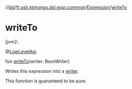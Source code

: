 //[dsl](../../../index.md)/[fr.qsh.ktmongo.dsl.expr.common](../index.md)/[Expression](index.md)/[writeTo](write-to.md)

# writeTo

[jvm]\

@[LowLevelApi](../../fr.qsh.ktmongo.dsl/-low-level-api/index.md)

fun [writeTo](write-to.md)(writer: BsonWriter)

Writes this expression into a [writer](write-to.md).

This function is guaranteed to be pure.
